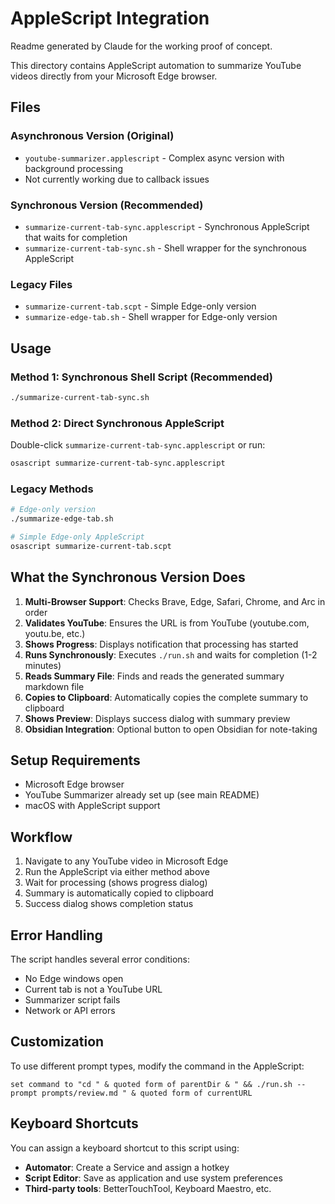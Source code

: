 # AppleScript Integration

Readme generated by Claude for the working proof of concept.

This directory contains AppleScript automation to summarize YouTube videos directly from your Microsoft Edge browser.

## Files

### Asynchronous Version (Original)
- `youtube-summarizer.applescript` - Complex async version with background processing
- Not currently working due to callback issues

### Synchronous Version (Recommended)
- `summarize-current-tab-sync.applescript` - Synchronous AppleScript that waits for completion
- `summarize-current-tab-sync.sh` - Shell wrapper for the synchronous AppleScript

### Legacy Files
- `summarize-current-tab.scpt` - Simple Edge-only version
- `summarize-edge-tab.sh` - Shell wrapper for Edge-only version

## Usage

### Method 1: Synchronous Shell Script (Recommended)
```bash
./summarize-current-tab-sync.sh
```

### Method 2: Direct Synchronous AppleScript
Double-click `summarize-current-tab-sync.applescript` or run:
```bash
osascript summarize-current-tab-sync.applescript
```

### Legacy Methods
```bash
# Edge-only version
./summarize-edge-tab.sh

# Simple Edge-only AppleScript
osascript summarize-current-tab.scpt
```

## What the Synchronous Version Does

1. **Multi-Browser Support**: Checks Brave, Edge, Safari, Chrome, and Arc in order
2. **Validates YouTube**: Ensures the URL is from YouTube (youtube.com, youtu.be, etc.)
3. **Shows Progress**: Displays notification that processing has started
4. **Runs Synchronously**: Executes `./run.sh` and waits for completion (1-2 minutes)
5. **Reads Summary File**: Finds and reads the generated summary markdown file
6. **Copies to Clipboard**: Automatically copies the complete summary to clipboard
7. **Shows Preview**: Displays success dialog with summary preview
8. **Obsidian Integration**: Optional button to open Obsidian for note-taking

## Setup Requirements

- Microsoft Edge browser
- YouTube Summarizer already set up (see main README)
- macOS with AppleScript support

## Workflow

1. Navigate to any YouTube video in Microsoft Edge
2. Run the AppleScript via either method above
3. Wait for processing (shows progress dialog)
4. Summary is automatically copied to clipboard
5. Success dialog shows completion status

## Error Handling

The script handles several error conditions:
- No Edge windows open
- Current tab is not a YouTube URL
- Summarizer script fails
- Network or API errors

## Customization

To use different prompt types, modify the command in the AppleScript:
```applescript
set command to "cd " & quoted form of parentDir & " && ./run.sh --prompt prompts/review.md " & quoted form of currentURL
```

## Keyboard Shortcuts

You can assign a keyboard shortcut to this script using:
- **Automator**: Create a Service and assign a hotkey
- **Script Editor**: Save as application and use system preferences
- **Third-party tools**: BetterTouchTool, Keyboard Maestro, etc.